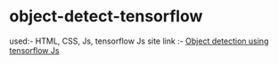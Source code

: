 # object-detect-tensorflow
used:- HTML, CSS, Js, tensorflow Js
site link :- <a href="https://sumit-910.github.io/object-detect-tensorflow/" target="_blank" >Object detection using tensorflow Js</a>
